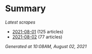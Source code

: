 # Summary
*Latest scrapes*
* [2021-08-01](https://github.com/nuuuwan/news_lk/blob/data/news_lk.2021-08-01.json) (125 articles)
* [2021-08-02](https://github.com/nuuuwan/news_lk/blob/data/news_lk.2021-08-02.json) (77 articles)

*Generated at 10:08AM, August 02, 2021*